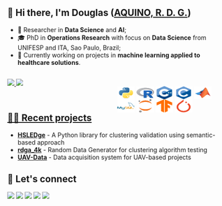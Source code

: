 ## 👋 Hi there, I'm Douglas ([AQUINO, R. D. G.](https://github.com/aquinordg)) 

- 🔬 Researcher in **Data Science** and **AI**;
- 🎓 PhD in **Operations Research** with focus on **Data Science** from UNIFESP and ITA, Sao Paulo, Brazil;
- 💼 Currently working on projects in **machine learning applied to healthcare solutions**.

<div style="float: left; width:50%;">
  <a href="https://github.com/aquinordg">
  <img height="180em" src="https://github-readme-stats.vercel.app/api?username=aquinordg&show_icons=true&theme=dracula&include_all_commits=true&count_private=true"/>
  <img height="180em" src="https://github-readme-stats.vercel.app/api/top-langs/?username=aquinordg&layout=compact&langs_count=7&theme=dracula"/>
</div>
<div style="float: left; width:50%;"><br>
  <img align="center" alt="Aquinordg-Python" height="30" width="40" src="https://raw.githubusercontent.com/devicons/devicon/master/icons/python/python-original.svg">
  <img align="center" alt="Aquinordg-R" height="30" width="40" src="https://raw.githubusercontent.com/devicons/devicon/master/icons/r/r-original.svg">
  <img align="center" alt="Aquinordg-Cplusplus" height="30" width="40" src="https://raw.githubusercontent.com/devicons/devicon/master/icons/cplusplus/cplusplus-original.svg">
  <img align="center" alt="Aquinordg-C" height="30" width="40" src="https://raw.githubusercontent.com/devicons/devicon/master/icons/c/c-original.svg"> <!-- Usei C++ aqui, pois Ladder não tem ícone oficial -->
  <img align="center" alt="Aquinordg-Matlab" height="30" width="40" src="https://raw.githubusercontent.com/devicons/devicon/master/icons/matlab/matlab-original.svg">
  <img align="center" alt="Aquinordg-SQL" height="30" width="40" src="https://raw.githubusercontent.com/devicons/devicon/master/icons/mysql/mysql-original-wordmark.svg">
  <img align="center" alt="Aquinordg-Jupyter" height="30" width="40" src="https://raw.githubusercontent.com/devicons/devicon/master/icons/jupyter/jupyter-original.svg">
  <img align="center" alt="Aquinordg-TensorFlow" height="30" width="40" src="https://raw.githubusercontent.com/devicons/devicon/master/icons/tensorflow/tensorflow-original.svg">
  <img align="center" alt="Aquinordg-Pytorch" height="30" width="40" src="https://raw.githubusercontent.com/devicons/devicon/master/icons/pytorch/pytorch-original.svg">
</div>

## 👨‍💻 Recent projects

- [**HSLEDge**](https://github.com/aquinordg/hsledge) - A Python library for clustering validation using semantic-based approach
- [**rdga_4k**](https://github.com/aquinordg/rdga_4k) - Random Data Generator for clustering algorithm testing
- [**UAV-Data**](https://github.com/aquinordg/UAV-Data) - Data acquisition system for UAV-based projects
   
## 🔗 Let's connect
<div>
      <a href = "mailto:aquinordga@gmail.com"><img src="https://img.shields.io/badge/-Gmail-%23333?style=for-the-badge&logo=gmail&logoColor=white" target="_blank"></a>
      <a href="https://www.linkedin.com/in/douglas-de-aquino-68000364/" target="_blank"><img src="https://img.shields.io/badge/-LinkedIn-%230077B5?style=for-the-badge&logo=linkedin&logoColor=white" target="_blank"></a> 
      <a href="https://scholar.google.com/citations?user=r5WsvKgAAAAJ&hl" target="_blank"><img src="https://img.shields.io/badge/-Google%20Scholar-%230077B5?style=for-the-badge&logo=google-scholar&logoColor=white" target="_blank"></a>
      <a href="https://orcid.org/0000-0002-8486-8354" target="_blank"><img src="https://img.shields.io/badge/-ORCID-%230077B5?style=for-the-badge&logo=orcid&logoColor=white" target="_blank"></a>
      <a href="http://lattes.cnpq.br/2373005809061037" target="_blank"><img src="https://img.shields.io/badge/-Lattes-%230077B5?style=for-the-badge&logo=lattes&logoColor=white" target="_blank"></a>
</div>


